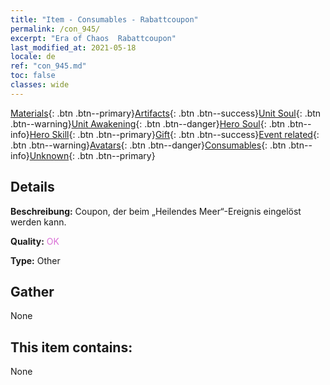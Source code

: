 ```yaml
---
title: "Item - Consumables - Rabattcoupon"
permalink: /con_945/
excerpt: "Era of Chaos  Rabattcoupon"
last_modified_at: 2021-05-18
locale: de
ref: "con_945.md"
toc: false
classes: wide
---
```

 [Materials](/ItemsDE/){: .btn .btn--primary}[Artifacts](/ItemsDE/Artifacts/){: .btn .btn--success}[Unit Soul](/ItemsDE/UnitSoul/){: .btn .btn--warning}[Unit Awakening](/ItemsDE/UnitAwakening/){: .btn .btn--danger}[Hero Soul](/ItemsDE/HeroSoul/){: .btn .btn--info}[Hero Skill](/ItemsDE/HeroSkill/){: .btn .btn--primary}[Gift](/ItemsDE/Gift/){: .btn .btn--success}[Event related](/ItemsDE/Events/){: .btn .btn--warning}[Avatars](/ItemsDE/Avatars/){: .btn .btn--danger}[Consumables](/ItemsDE/Consumables/){: .btn .btn--info}[Unknown](/ItemsDE/Unknown/){: .btn .btn--primary}

## Details
 **Beschreibung:** Coupon, der beim „Heilendes Meer“-Ereignis eingelöst werden kann.

 **Quality:** <span style="color: #DA70D6">OK</span>

 **Type:** Other

## Gather

  None

## This item contains:

  None

